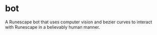 # bot
A Runescape bot that uses computer vision and bezier curves to interact with Runescape in a believably human manner.

